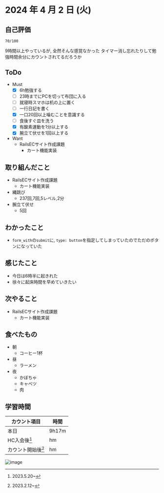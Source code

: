 # 2024 年 4 月 2 日 (火)

## 自己評価
```
70/100
```
9時間以上やっているが, 全然そんな感覚なかった
タイマー消し忘れたりして勉強時間余分にカウントされてるだろうか

## ToDo
- Must
  - [x] 6h勉強する
  - [ ] 23時までにPCを切って布団に入る
  - [ ] 就寝時スマホは机の上に置く
  - [ ] 一行日記を書く
  - [x] 一口20回以上噛むことを意識する
  - [ ] 食後すぐ皿を洗う
  - [x] 有酸素運動を1分以上する
  - [x] 腕立て伏せを1回以上する
- Want
  - RailsECサイト作成課題
    - カート機能実装

## 取り組んだこと
- RailsECサイト作成課題
  - カート機能実装
- 縄跳び
  - 237回,7回,5レベル,2分
- 腕立て伏せ
  - 5回

## わかったこと
- `form_with`の`submit`に, `type: button`を指定してしまっていたのでただのボタンになっていた

## 感じたこと
- 今日は6時半に起きれた
- 徐々に起床時間を早めていきたい

## 次やること
- RailsECサイト作成課題
  - カート機能実装

## 食べたもの
- 朝
  - コーヒー1杯
- 昼
  - ラーメン
- 夜
  - かぼちゃ
  - キャベツ
  - 肉

## 学習時間
|カウント項目|時間|
|----|----|
|本日 |9h17m|
|HC入会後[^1]|hm|
|カウント開始後[^2]|hm|

[^1]: 2023.5.20~
[^2]: 2023.2.12~

![image](https://github.com/nil-ramuda/daily_report/assets/94735931/62a7dc23-5b5e-472f-8092-0a277dd6251b)
